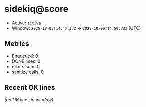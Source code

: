 # sidekiq@score

- Active: `active`
- Window: `2025-10-05T14:45:33Z` → `2025-10-05T14:50:33Z` (UTC)

## Metrics
- Enqueued: 0
- DONE lines: 0
- errors sum: 0
- sanitize calls: 0

## Recent OK lines
_(no OK lines in window)_
